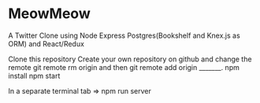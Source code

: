 # MeowMeow
A Twitter Clone using Node Express Postgres(Bookshelf and Knex.js as ORM) and React/Redux

Clone this repository
Create your own repository on github and change the remote git remote rm origin and then git remote add origin _______.
npm install
npm start

In a separate terminal tab =>
npm run server

